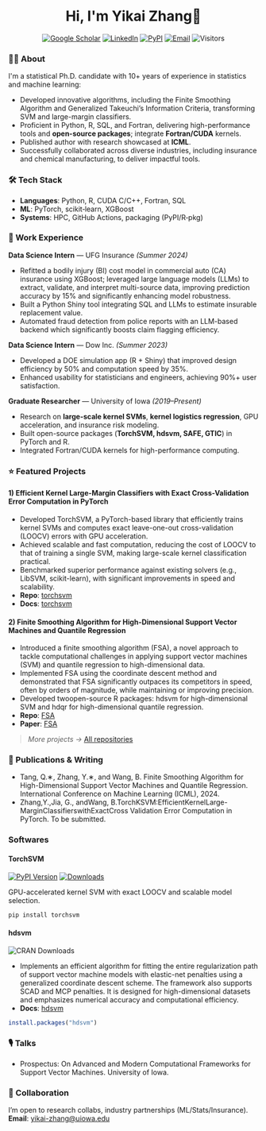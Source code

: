 <h1 align="center">Hi, I'm Yikai Zhang👋</h1>
<p align="center">
<a href="https://scholar.google.com/YOUR_LINK_HERE"><img alt="Google Scholar" src="https://img.shields.io/badge/Scholar-4285F4?logo=google-scholar&logoColor=white"></a>
<a href="https://www.linkedin.com/in/yikai-zhang-66a01b160"><img alt="LinkedIn" src="https://img.shields.io/badge/LinkedIn-0A66C2?logo=linkedin&logoColor=white"></a>
<a href="https://pypi.org/user/yikaizhang/"><img alt="PyPI" src="https://img.shields.io/badge/PyPI-3775A9?logo=pypi&logoColor=white"></a>
<a href="mailto:yikai.zhang@uiowa.edu"><img alt="Email" src="https://img.shields.io/badge/Email-181717?logo=gmail&logoColor=white"></a>
<img alt="Visitors" src="https://komarev.com/ghpvc/?username=YikaiZhang95&style=flat">
</p>
<meta name="description" content="This is my Github page. I'm a developer and I share my code here.">
<meta name="keywords" content="developer, code, github, page, Yikai Zhang">

### 🧑‍🔬 About

I'm a statistical Ph.D. candidate with 10+ years of experience in statistics and machine learning:
- Developed innovative algorithms, including the Finite Smoothing Algorithm and Generalized Takeuchi’s Information Criteria, transforming SVM and large-margin classifiers.
- Proficient in Python, R, SQL, and Fortran, delivering high-performance tools and **open-source packages**; integrate **Fortran/CUDA** kernels.
- Published author with research showcased at **ICML**.
- Successfully collaborated across diverse industries, including insurance and chemical manufacturing, to deliver impactful tools.


### 🛠️ Tech Stack
- **Languages**: Python, R, CUDA C/C++, Fortran, SQL
- **ML**: PyTorch, scikit‑learn, XGBoost
- **Systems**: HPC, GitHub Actions, packaging (PyPI/R‑pkg)

### 💼 Work Experience

**Data Science Intern** — UFG Insurance _(Summer 2024)_  
- Refitted a bodily injury (BI) cost model in commercial auto (CA) insurance using XGBoost; leveraged large language models (LLMs) to extract, validate, and interpret multi-source data, improving prediction  accuracy by 15% and significantly enhancing model robustness.  
- Built a Python Shiny tool integrating SQL and LLMs to estimate insurable replacement value.
- Automated fraud detection from police reports with an LLM-based backend which significantly boosts claim flagging efficiency.  

**Data Science Intern** — Dow Inc. _(Summer 2023)_  
- Developed a DOE simulation app (R + Shiny) that improved design efficiency by 50% and computation speed by 35%. 
- Enhanced usability for statisticians and engineers, achieving 90%+ user satisfaction. 

**Graduate Researcher** — University of Iowa _(2019–Present)_  
- Research on **large-scale kernel SVMs**, **kernel logistics regression**, GPU acceleration, and insurance risk modeling.  
- Built open-source packages (**TorchSVM, hdsvm, SAFE, GTIC**) in PyTorch and R.  
- Integrated Fortran/CUDA kernels for high-performance computing.  


### ⭐ Featured Projects


#### 1)  Efficient Kernel Large-Margin Classifiers with Exact Cross-Validation Error Computation in PyTorch
- Developed TorchSVM, a PyTorch-based library that efficiently trains kernel SVMs and computes exact leave-one-out cross-validation (LOOCV) errors with GPU acceleration.
- Achieved scalable and fast computation, reducing the cost of LOOCV to that of training a single SVM, making large-scale kernel classification practical.
- Benchmarked superior performance against existing solvers (e.g., LibSVM, scikit-learn), with significant improvements in speed and scalability.
- **Repo**: [torchsvm](https://github.com/YikaiZhang95/torchsvm)
- **Docs**: [torchsvm](https://pypi.org/project/torchsvm/)

#### 2) Finite Smoothing Algorithm for High-Dimensional Support Vector Machines and Quantile Regression
- Introduced a finite smoothing algorithm (FSA), a novel approach to tackle computational challenges in applying support vector machines (SVM) and quantile regression to high-dimensional data.
- Implemented FSA using the coordinate descent method and demonstrated that FSA significantly outpaces its competitors in speed, often by orders of magnitude, while maintaining or improving precision.
- Developed twoopen-source R packages: hdsvm for high-dimensional SVM and hdqr for high-dimensional quantile regression.
- **Repo**: [FSA](https://github.com/YikaiZhang95/hdsvm)
- **Paper**: [FSA](https://openreview.net/pdf?id=RvwMTDYTOb)

> _More projects →_ [All repositories](https://github.com/YikaiZhang95?tab=repositories)


### 📄 Publications & Writing
- Tang, Q.∗, Zhang, Y.∗, and Wang, B. Finite Smoothing Algorithm for High-Dimensional Support Vector
 Machines and Quantile Regression. International Conference on Machine Learning (ICML), 2024.
-  Zhang,Y.,Jia, G., andWang, B.TorchKSVM:EfficientKernelLarge-MarginClassifierswithExactCross
Validation Error Computation in PyTorch. To be submitted.

### Softwares
#### TorchSVM
[![PyPI Version](https://img.shields.io/pypi/v/torchsvm)](https://pypi.org/project/torchksvm/)
[![Downloads](https://pepy.tech/badge/torchsvm)](https://pepy.tech/project/torchsvm)

GPU-accelerated kernel SVM with exact LOOCV and scalable model selection.
```python
pip install torchsvm
```

#### hdsvm
![CRAN Downloads](https://cranlogs.r-pkg.org/badges/grand-total/hdsvm)

- Implements an efficient algorithm for fitting the entire regularization path of support vector machine models with elastic-net penalties using a generalized coordinate descent scheme. The framework also supports SCAD and MCP penalties. It is designed for high-dimensional datasets and emphasizes numerical accuracy and computational efficiency.
- **Docs**: [hdsvm](https://cran.r-project.org/web/packages/hdsvm/index.html)
  
```r
install.packages("hdsvm")
```


### 🎙️ Talks
- Prospectus: On Advanced and Modern Computational Frameworks for Support Vector Machines. University of Iowa.



### 🤝 Collaboration
I’m open to research collabs, industry partnerships (ML/Stats/Insurance).
**Email**: yikai-zhang@uiowa.edu

